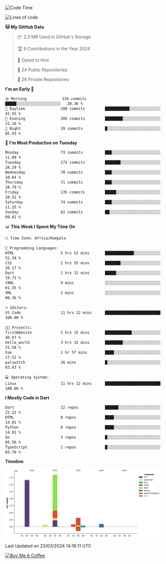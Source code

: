 <!--START_SECTION:waka-->
![Code Time](http://img.shields.io/badge/Code%20Time-488%20hrs%2047%20mins-blue)

![Lines of code](https://img.shields.io/badge/From%20Hello%20World%20I%27ve%20Written-4.1%20million%20lines%20of%20code-blue)

**🐱 My GitHub Data** 

> 📦 2.3 MB Used in GitHub's Storage 
 > 
> 🏆 9 Contributions in the Year 2024
 > 
> 💼 Opted to Hire
 > 
> 📜 24 Public Repositories 
 > 
> 🔑 26 Private Repositories 
 > 
**I'm an Early 🐤** 

```text
🌞 Morning                134 commits         █████░░░░░░░░░░░░░░░░░░░░   20.36 % 
🌆 Daytime                280 commits         ███████████░░░░░░░░░░░░░░   42.55 % 
🌃 Evening                205 commits         ████████░░░░░░░░░░░░░░░░░   31.16 % 
🌙 Night                  39 commits          █░░░░░░░░░░░░░░░░░░░░░░░░   05.93 % 
```
📅 **I'm Most Productive on Tuesday** 

```text
Monday                   73 commits          ███░░░░░░░░░░░░░░░░░░░░░░   11.09 % 
Tuesday                  173 commits         ███████░░░░░░░░░░░░░░░░░░   26.29 % 
Wednesday                70 commits          ███░░░░░░░░░░░░░░░░░░░░░░   10.64 % 
Thursday                 71 commits          ███░░░░░░░░░░░░░░░░░░░░░░   10.79 % 
Friday                   135 commits         █████░░░░░░░░░░░░░░░░░░░░   20.52 % 
Saturday                 74 commits          ███░░░░░░░░░░░░░░░░░░░░░░   11.25 % 
Sunday                   62 commits          ██░░░░░░░░░░░░░░░░░░░░░░░   09.42 % 
```


📊 **This Week I Spent My Time On** 

```text
🕑︎ Time Zone: Africa/Kampala

💬 Programming Languages: 
HTML                     5 hrs 52 mins       █████████████░░░░░░░░░░░░   52.38 % 
CSS                      2 hrs 55 mins       ███████░░░░░░░░░░░░░░░░░░   26.17 % 
Dart                     2 hrs 12 mins       █████░░░░░░░░░░░░░░░░░░░░   19.73 % 
YAML                     9 mins              ░░░░░░░░░░░░░░░░░░░░░░░░░   01.35 % 
XML                      2 mins              ░░░░░░░░░░░░░░░░░░░░░░░░░   00.36 % 

🔥 Editors: 
VS Code                  11 hrs 12 mins      █████████████████████████   100.00 % 

🐱‍💻 Projects: 
firstWebsite             5 hrs 15 mins       ████████████░░░░░░░░░░░░░   46.97 % 
hello_world              3 hrs 32 mins       ████████░░░░░░░░░░░░░░░░░   31.58 % 
hse                      1 hr 57 mins        ████░░░░░░░░░░░░░░░░░░░░░   17.52 % 
palswitch                26 mins             █░░░░░░░░░░░░░░░░░░░░░░░░   03.93 % 

💻 Operating System: 
Linux                    11 hrs 12 mins      █████████████████████████   100.00 % 
```

**I Mostly Code in Dart** 

```text
Dart                     12 repos            ██████░░░░░░░░░░░░░░░░░░░   22.22 % 
HTML                     8 repos             ████░░░░░░░░░░░░░░░░░░░░░   14.81 % 
Python                   8 repos             ████░░░░░░░░░░░░░░░░░░░░░   14.81 % 
Go                       3 repos             █░░░░░░░░░░░░░░░░░░░░░░░░   05.56 % 
TypeScript               2 repos             █░░░░░░░░░░░░░░░░░░░░░░░░   03.70 % 
```



**Timeline**

![Lines of Code chart](https://raw.githubusercontent.com/drexhacker/drexhacker/main/assets/bar_graph.png)


 Last Updated on 23/03/2024 14:16:11 UTC
<!--END_SECTION:waka-->

<a href="https://www.buymeacoffee.com/drexsoftorg" target="_blank"><img src="https://www.buymeacoffee.com/assets/img/custom_images/orange_img.png" alt="Buy Me A Coffee" style="height: 41px !important;width: 174px !important;box-shadow: 0px 3px 2px 0px rgba(190, 190, 190, 0.5) !important;-webkit-box-shadow: 0px 3px 2px 0px rgba(190, 190, 190, 0.5) !important;" ></a>


<!---
drexhacker/drexhacker is a ✨ special ✨ repository because its `README.md` (this file) appears on your GitHub profile.
You can click the Preview link to take a look at your changes.
--->

